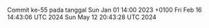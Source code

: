 Commit ke-55 pada tanggal Sun Jan 01 14:00 2023 +0100
Fri Feb 16 14:43:06 UTC 2024
Sun May 12 20:43:28 UTC 2024
